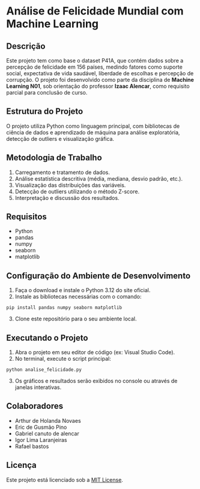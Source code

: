 
# Análise de Felicidade Mundial com Machine Learning

## Descrição

Este projeto tem como base o dataset P41A, que contém dados sobre a percepção de felicidade em 156 países, medindo fatores como suporte social, expectativa de vida saudável, liberdade de escolhas e percepção de corrupção. O projeto foi desenvolvido como parte da disciplina de **Machine Learning N01**, sob orientação do professor **Izaac Alencar**, como requisito parcial para conclusão de curso.

## Estrutura do Projeto

O projeto utiliza Python como linguagem principal, com bibliotecas de ciência de dados e aprendizado de máquina para análise exploratória, detecção de outliers e visualização gráfica.

## Metodologia de Trabalho

1. Carregamento e tratamento de dados.
2. Análise estatística descritiva (média, mediana, desvio padrão, etc.).
3. Visualização das distribuições das variáveis.
4. Detecção de outliers utilizando o método Z-score.
5. Interpretação e discussão dos resultados.

## Requisitos

- Python 
- pandas
- numpy
- seaborn
- matplotlib

## Configuração do Ambiente de Desenvolvimento

1. Faça o download e instale o Python 3.12 do site oficial.
2. Instale as bibliotecas necessárias com o comando:

```
pip install pandas numpy seaborn matplotlib
```

3. Clone este repositório para o seu ambiente local.

## Executando o Projeto

1. Abra o projeto em seu editor de código (ex: Visual Studio Code).
2. No terminal, execute o script principal:

```
python analise_felicidade.py
```

3. Os gráficos e resultados serão exibidos no console ou através de janelas interativas.

## Colaboradores

- Arthur de Holanda Novaes
- Eric de Gusmão Pino
- Gabriel canuto de alencar
- Igor Lima Laranjeiras
- Rafael bastos

## Licença

Este projeto está licenciado sob a [MIT License](LICENSE).
